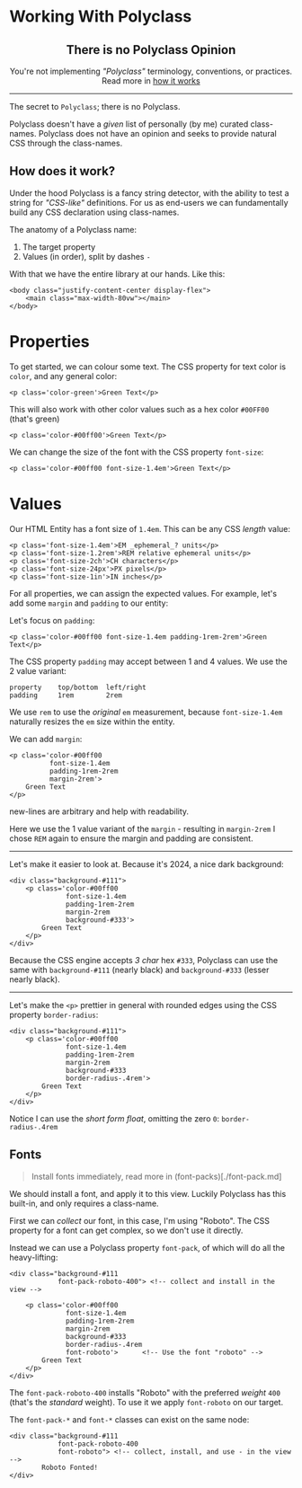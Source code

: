 # Working With Polyclass

<div align="center">

## There is no Polyclass Opinion

You're not implementing _"Polyclass"_ terminology, conventions, or practices. Read more in [how it works](./how-does-it-work.md)

</div>

---

The secret to `Polyclass`; there is no Polyclass.

Polyclass doesn't have a _given_ list of personally (by me) curated class-names. Polyclass does not have an opinion and seeks to provide natural CSS through the class-names.

## How does it work?

Under the hood Polyclass is a fancy string detector, with the ability to test a string for _"CSS-like"_ definitions. For us as end-users we can fundamentally build any CSS declaration using class-names.

The anatomy of a Polyclass name:

1. The target property
2. Values (in order), split by dashes `-`

With that we have the entire library at our hands. Like this:

```jinja
<body class="justify-content-center display-flex">
    <main class="max-width-80vw"></main>
</body>
```

# Properties

To get started, we can colour some text. The CSS property for text color is `color`, and any general color:

```jinja
<p class='color-green'>Green Text</p>
```

This will also work with other color values such as a hex color `#00FF00` (that's green)

```jinja
<p class='color-#00ff00'>Green Text</p>
```

We can change the size of the font with the CSS property `font-size`:

```jinja
<p class='color-#00ff00 font-size-1.4em'>Green Text</p>
```

# Values

Our HTML Entity has a font size of `1.4em`. This can be any CSS _length_ value:


```jinja
<p class='font-size-1.4em'>EM _ephemeral_? units</p>
<p class='font-size-1.2rem'>REM relative ephemeral units</p>
<p class='font-size-2ch'>CH characters</p>
<p class='font-size-24px'>PX pixels</p>
<p class='font-size-1in'>IN inches</p>
```

For all properties, we can assign the expected values. For example, let's add some `margin` and `padding` to our entity:

Let's focus on `padding`:

```jinja
<p class='color-#00ff00 font-size-1.4em padding-1rem-2rem'>Green Text</p>
```

The CSS property `padding` may accept between 1 and 4 values. We use the 2 value variant:


    property    top/bottom  left/right
    padding     1rem        2rem

We use `rem` to use the _original_ `em` measurement, because `font-size-1.4em` naturally resizes the `em` size within the entity.

We can add `margin`:


```jinja
<p class='color-#00ff00
          font-size-1.4em
          padding-1rem-2rem
          margin-2rem'>
    Green Text
</p>
```

new-lines are arbitrary and help with readability.


Here we use the 1 value variant of the `margin` - resulting in `margin-2rem` I chose `REM` again to ensure the margin and padding are consistent.

---

Let's make it easier to look at. Because it's 2024, a nice dark background:

```jinja
<div class="background-#111">
    <p class='color-#00ff00
              font-size-1.4em
              padding-1rem-2rem
              margin-2rem
              background-#333'>
        Green Text
    </p>
</div>
```

Because the CSS engine accepts _3 char_ hex `#333`, Polyclass can use the same with `background-#111` (nearly black) and `background-#333` (lesser nearly black).

---

Let's make the `<p>` prettier in general with rounded edges using the CSS property `border-radius`:


```jinja
<div class="background-#111">
    <p class='color-#00ff00
              font-size-1.4em
              padding-1rem-2rem
              margin-2rem
              background-#333
              border-radius-.4rem'>
        Green Text
    </p>
</div>
```

Notice I can use the _short form float_, omitting the zero `0`: `border-radius-.4rem`


## Fonts

> Install fonts immediately, read more in (font-packs)[./font-pack.md]

We should install a font, and apply it to this view. Luckily Polyclass has this built-in, and only requires a class-name.

First we can _collect_ our font, in this case, I'm using "Roboto". The CSS property for a font can get complex, so we don't use it directly.

Instead we can use a Polyclass property `font-pack`, of which will do all the heavy-lifting:

```jinja
<div class="background-#111
            font-pack-roboto-400"> <!-- collect and install in the view -->

    <p class='color-#00ff00
              font-size-1.4em
              padding-1rem-2rem
              margin-2rem
              background-#333
              border-radius-.4rem
              font-roboto'>      <!-- Use the font "roboto" -->
        Green Text
    </p>
</div>
```

The `font-pack-roboto-400` installs "Roboto" with the preferred _weight_ `400` (that's the _standard_ weight). To use it we apply `font-roboto` on our target.

The `font-pack-*` and `font-*` classes can exist on the same node:

```jinja
<div class="background-#111
            font-pack-roboto-400
            font-roboto"> <!-- collect, install, and use - in the view -->
        Roboto Fonted!
</div>
```